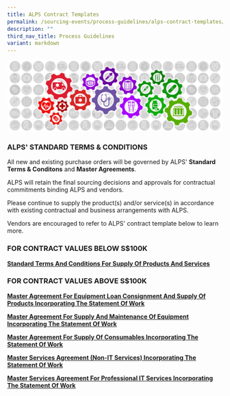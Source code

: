 ```yaml
---
title: ALPS Contract Templates
permalink: /sourcing-events/process-guidelines/alps-contract-templates/
description: ""
third_nav_title: Process Guidelines
variant: markdown
---
```

![](/images/alps_sourcing_events_process_guidelines_1920x640_clear.png)

### ALPS' STANDARD TERMS &amp; CONDITIONS

All new and existing purchase orders will be governed by ALPS' **Standard Terms &amp; Conditons** and **Master Agreements**. 

ALPS will retain the final sourcing decisions and approvals for contractual commitments binding ALPS and vendors.

Please continue to supply the product(s) and/or service(s) in accordance with existing contractual and business arrangements with ALPS.

Vendors are encouraged to refer to ALPS' contract template below to learn more.

### FOR CONTRACT VALUES BELOW S$100K

**[Standard Terms And Conditions For Supply Of Products And Services](/files/Contract%20Directory/ALPS%20TEMPLATES/20231027_alps_standard_terms_and_conditions_for_supply_of_products_and_services.pdf)**


<div class="hide">

### FOR CONTRACT VALUES ABOVE S$100K

[**Master Agreement For Equipment Loan Consignment And Supply Of Products Incorporating The Statement Of Work**](/files/CONTRACT%20DIRECTORY/ALPS%20TEMPLATES/alps_master_agreement_for_equipment_loan_consignment_and_supply_of_products.pdf)

[**Master Agreement For Supply And Maintenance Of Equipment Incorporating The Statement Of Work**](/files/CONTRACT%20DIRECTORY/ALPS%20TEMPLATES/alps_master_agreement_for_supply_and_maintenance_of_equipment.pdf)

[**Master Agreement For Supply Of Consumables Incorporating The Statement Of Work**](/files/CONTRACT%20DIRECTORY/ALPS%20TEMPLATES/alps_master_agreement_for_supply_of_consumables.pdf)

[**Master Services Agreement (Non-IT Services) Incorporating The Statement Of Work**](/files/CONTRACT%20DIRECTORY/ALPS%20TEMPLATES/alps_master_services_agreement_for_non_it_services.pdf)

[**Master Services Agreement For Professional IT Services Incorporating The Statement Of Work**](/files/CONTRACT%20DIRECTORY/ALPS%20TEMPLATES/alps_master_services_agreement_for_professional_it_services.pdf)
	
</div>